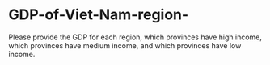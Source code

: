 # GDP-of-Viet-Nam-region-
Please provide the GDP for each region, which provinces have high income, which provinces have medium income, and which provinces have low income.
